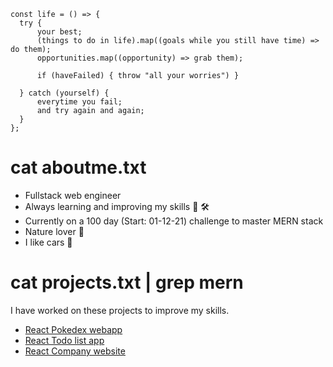 ```
const life = () => {
  try {
      your best;
      (things to do in life).map((goals while you still have time) => do them);
      opportunities.map((opportunity) => grab them);
      
      if (haveFailed) { throw "all your worries") }
      
  } catch (yourself) {
      everytime you fail;
      and try again and again;
  }
};
```


# cat aboutme.txt

- Fullstack web engineer
- Always learning and improving my skills 📒 🛠
- Currently on a 100 day (Start: 01-12-21) challenge to master MERN stack
- Nature lover 🌱
- I like cars 🚗

# cat projects.txt | grep mern

I have worked on these projects to improve my skills.

- [React Pokedex webapp](https://github.com/Abd997/pokedex_project)
- [React Todo list app](https://github.com/Abd997/todo-list)
- [React Company website](https://github.com/Abd997/react-company-website)

